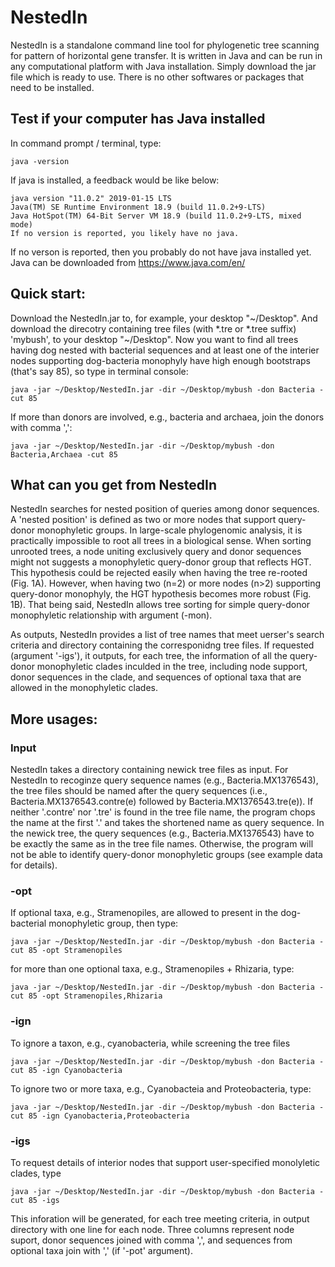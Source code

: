 # NestedIn
NestedIn is a standalone command line tool for phylogenetic tree scanning for pattern of horizontal gene transfer. It is written in Java and can be run in any computational platform with Java installation. Simply download the jar file which is ready to use. There is no other softwares or packages that need to be installed.

## Test if your computer has Java installed

In command prompt / terminal, type:
```
java -version
```
If java is installed, a feedback would be like below:
```
java version "11.0.2" 2019-01-15 LTS
Java(TM) SE Runtime Environment 18.9 (build 11.0.2+9-LTS)
Java HotSpot(TM) 64-Bit Server VM 18.9 (build 11.0.2+9-LTS, mixed mode)
If no version is reported, you likely have no java.
```
If no verson is reported, then you probably do not have java installed yet. Java can be downloaded from https://www.java.com/en/

## Quick start:

Download the NestedIn.jar to, for example, your desktop "~/Desktop". And download the direcotry containing tree files \(with \*.tre or \*.tree suffix) 'mybush', to your desktop "~/Desktop". Now you want to find all trees having dog nested with bacterial sequences and at least one of the interier nodes supporting dog-bacteria monophyly have high enough bootstraps (that's say 85),  so type in terminal console:
```
java -jar ~/Desktop/NestedIn.jar -dir ~/Desktop/mybush -don Bacteria -cut 85
```
If more than donors are involved, e.g., bacteria and archaea, join the donors with comma ',':
```
java -jar ~/Desktop/NestedIn.jar -dir ~/Desktop/mybush -don Bacteria,Archaea -cut 85
```

## What can you get from NestedIn

NestedIn searches for nested position of queries among donor sequences. A 'nested position' is defined as two or more nodes that support query-donor monophyletic groups. In large-scale phylogenomic analysis, it is practically impossible to root all trees in a biological sense. When sorting unrooted trees, a node uniting exclusively query and donor sequences might not  suggests a monophyletic query-donor group that reflects HGT. This hypothesis could be rejected easily when having the tree re-rooted (Fig. 1A). However, when having two (n=2) or more nodes (n>2) supporting query-donor monophyly, the HGT hypothesis becomes more robust (Fig. 1B). That being said, NestedIn allows tree sorting for simple query-donor monophyletic relationship with argument (-mon).

As outputs, NestedIn provides a list of tree names that meet uerser's search criteria and directory containing the corresponidng tree files. If requested (argument '-igs'), it outputs, for each tree, the information of all the query-donor monophyletic clades inculded in the tree, including node support, donor sequences in the clade, and sequences of optional taxa that are allowed in the monophyletic clades.  


## More usages:

### Input
NestedIn takes a directory containing newick tree files as input. For NestedIn to recoginze query sequence names (e.g., Bacteria.MX1376543), the tree files should be named after the query sequences (i.e., Bacteria.MX1376543.contre(e) followed by Bacteria.MX1376543.tre(e)). If neither '.contre' nor '.tre' is found in the tree file name, the program chops the name at the first '.' and takes the shortened name as query sequence. In the newick tree, the query sequences (e.g., Bacteria.MX1376543) have to be exactly the same as in the tree file names. Otherwise, the program will not be able to identify query-donor monophyletic groups (see example data for details).

### -opt
If optional taxa, e.g., Stramenopiles, are allowed to present in the dog-bacterial monophyletic group, then type:
```
java -jar ~/Desktop/NestedIn.jar -dir ~/Desktop/mybush -don Bacteria -cut 85 -opt Stramenopiles
```
for more than one optional taxa, e.g., Stramenopiles + Rhizaria, type:
```
java -jar ~/Desktop/NestedIn.jar -dir ~/Desktop/mybush -don Bacteria -cut 85 -opt Stramenopiles,Rhizaria
```

### -ign
To ignore a taxon, e.g., cyanobacteria, while screening the tree files
```
java -jar ~/Desktop/NestedIn.jar -dir ~/Desktop/mybush -don Bacteria -cut 85 -ign Cyanobacteria
```
To ignore two or more taxa, e.g., Cyanobacteia and Proteobacteria, type:
```
java -jar ~/Desktop/NestedIn.jar -dir ~/Desktop/mybush -don Bacteria -cut 85 -ign Cyanobacteria,Proteobacteria
```

### -igs
To request details of interior nodes that support user-specified monolyletic clades, type
```
java -jar ~/Desktop/NestedIn.jar -dir ~/Desktop/mybush -don Bacteria -cut 85 -igs
```
This inforation will be generated, for each tree meeting criteria, in output directory with one line for each node. Three columns represent node suport, donor sequences joined with comma ',', and sequences from optional taxa join with ',' (if '-pot' argument).   
